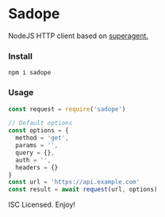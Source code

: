 # Sadope

NodeJS HTTP client based on [superagent.](https://github.com/visionmedia/superagent)

### Install

```
npm i sadope
```

### Usage

```js
const request = require('sadope')

// Default options
const options = {
  method = 'get',
  params = '',
  query = {},
  auth = '',
  headers = {}
}
const url = 'https://api.example.com'
const result = await request(url, options)
```

ISC Licensed. Enjoy!
